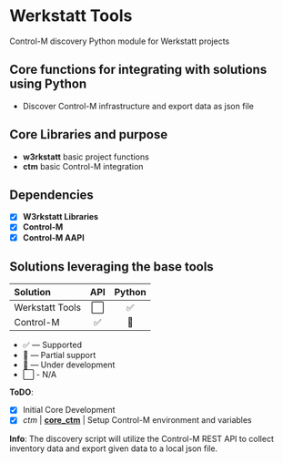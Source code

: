 # Werkstatt Tools

Control-M discovery Python module for Werkstatt projects

## Core functions for integrating with solutions using Python

- Discover Control-M infrastructure and export data as json file

## Core Libraries and purpose

- **w3rkstatt** basic project functions
- **ctm** basic Control-M integration

## Dependencies

- [X] **W3rkstatt Libraries**
- [X] **Control-M**
- [X] **Control-M AAPI**

## Solutions leveraging the base tools

| Solution                  | API           | Python        |
| :-------------            | :---:         | :---:         |
| Werkstatt Tools           | ⬜            | ✅    |
| Control-M                 | ✅            | 🔶    |

- ✅ — Supported
- 🔶 — Partial support
- 🚧 — Under development
- ⬜ - N/A ️

**ToDO**:

- [x] Initial Core Development
- [x] *ctm* | [**core_ctm**](./CTM.md) | Setup Control-M environment and variables

**Info**:
The discovery script will utilize the Control-M REST API to collect inventory data and export given data to a local json file.
